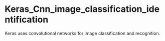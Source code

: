 # Keras_Cnn_image_classification_identification
Keras uses convolutional networks for image classification and recognition.
